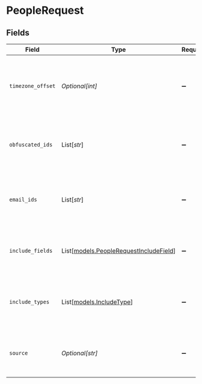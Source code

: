 # PeopleRequest


## Fields

| Field                                                                                                      | Type                                                                                                       | Required                                                                                                   | Description                                                                                                |
| ---------------------------------------------------------------------------------------------------------- | ---------------------------------------------------------------------------------------------------------- | ---------------------------------------------------------------------------------------------------------- | ---------------------------------------------------------------------------------------------------------- |
| `timezone_offset`                                                                                          | *Optional[int]*                                                                                            | :heavy_minus_sign:                                                                                         | The offset of the client's timezone in minutes from UTC. e.g. PDT is -420 because it's 7 hours behind UTC. |
| `obfuscated_ids`                                                                                           | List[*str*]                                                                                                | :heavy_minus_sign:                                                                                         | The Person IDs to retrieve. If no IDs are requested, the current user's details are returned.              |
| `email_ids`                                                                                                | List[*str*]                                                                                                | :heavy_minus_sign:                                                                                         | The email IDs to retrieve. The result is the deduplicated union of emailIds and obfuscatedIds.             |
| `include_fields`                                                                                           | List[[models.PeopleRequestIncludeField](../models/peoplerequestincludefield.md)]                           | :heavy_minus_sign:                                                                                         | List of PersonMetadata fields to return (that aren't returned by default)                                  |
| `include_types`                                                                                            | List[[models.IncludeType](../models/includetype.md)]                                                       | :heavy_minus_sign:                                                                                         | The types of people entities to include in the response in addition to those returned by default.          |
| `source`                                                                                                   | *Optional[str]*                                                                                            | :heavy_minus_sign:                                                                                         | A string denoting the search surface from which the endpoint is called.                                    |